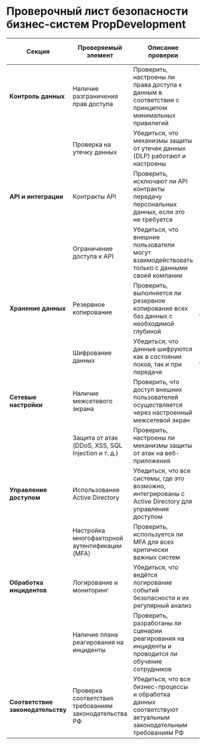 # Проверочный лист безопасности бизнес-систем PropDevelopment

| **Секция**                     | **Проверяемый элемент**                                   | **Описание проверки**                                                                                                           | **Система**                               | **Статус (Да/Нет/Частично)** | **Комментарии/Примечания**                                  |
|--------------------------------|----------------------------------------------------------|-------------------------------------------------------------------------------------------------------------------------------|-------------------------------------------|-------------------------------|-------------------------------------------------------------|
| **Контроль данных**            | Наличие разграничения прав доступа                       | Проверить, настроены ли права доступа к данным в соответствии с принципом минимальных привилегий                              | Все системы                               |                             |                                                             |
|                                | Проверка на утечку данных                                | Убедиться, что механизмы защиты от утечек данных (DLP) работают и настроены                                                   | Все системы                               |                             |                                                             |
| **API и интеграции**           | Контракты API                                            | Проверить, исключают ли API контракты передачу персональных данных, если это не требуется                                     | API управляющих компаний                  |                             |                                                             |
|                                | Ограничение доступа к API                                | Убедиться, что внешние пользователи могут взаимодействовать только с данными своей компании                                   | API управляющих компаний                  |                             |                                                             |
| **Хранение данных**            | Резервное копирование                                    | Проверить, выполняется ли резервное копирование всех баз данных с необходимой глубиной                                         | Все базы данных                           |                             |                                                             |
|                                | Шифрование данных                                        | Убедиться, что данные шифруются как в состоянии покоя, так и при передаче                                                     | Все базы данных                           |                             |                                                             |
| **Сетевые настройки**          | Наличие межсетевого экрана                               | Проверить, что доступ внешних пользователей осуществляется через настроенный межсетевой экран                                  | Витрина продаж, витрина для собственников |                             |                                                             |
|                                | Защита от атак (DDoS, XSS, SQL Injection и т. д.)        | Проверить, настроены ли механизмы защиты от атак на веб-приложения                                                             | Витрина продаж, витрина для собственников |                             |                                                             |
| **Управление доступом**        | Использование Active Directory                           | Убедиться, что все системы, где это возможно, интегрированы с Active Directory для управления доступом                        | Все системы                               |                             |                                                             |
|                                | Настройка многофакторной аутентификации (MFA)            | Проверить, используется ли MFA для всех критически важных систем                                                              | Все системы                               |                             |                                                             |
| **Обработка инцидентов**       | Логирование и мониторинг                                 | Убедиться, что ведётся логирование событий безопасности и их регулярный анализ                                                | Все системы                               |                             |                                                             |
|                                | Наличие плана реагирования на инциденты                  | Проверить, разработаны ли сценарии реагирования на инциденты и проводится ли обучение сотрудников                              | Все системы                               |                             |                                                             |
| **Соответствие законодательству** | Проверка соответствия требованиям законодательства РФ | Убедиться, что все бизнес-процессы и обработка данных соответствуют актуальным законодательным требованиям РФ                 | Все системы                               |                             |                                                             |
